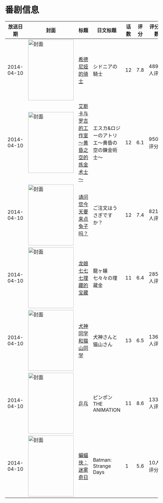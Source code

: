 # 番剧信息

|放送日期|封面|标题|日文标题|话数|评分|评分人数|
|---|---|---|---|---|---|---|
|2014-04-10|<img src="https://lain.bgm.tv/pic/cover/c/57/23/77476_4TwHt.jpg" alt="封面" style="width:150px;height:200px;object-fit:cover;">|[希德尼娅的骑士](https://bangumi.tv/subject/77476)|シドニアの騎士|12|7.8|4896人评分|
|2014-04-10|<img src="https://lain.bgm.tv/pic/cover/c/b2/a0/87593_bx66p.jpg" alt="封面" style="width:150px;height:200px;object-fit:cover;">|[艾斯卡与罗吉的工作室～黄昏之空的炼金术士～](https://bangumi.tv/subject/87593)|エスカ&ロジーのアトリエ〜黄昏の空の錬金術士〜|12|6.1|950人评分|
|2014-04-10|<img src="https://lain.bgm.tv/pic/cover/c/9f/2f/88287_h4xKo.jpg" alt="封面" style="width:150px;height:200px;object-fit:cover;">|[请问您今天要来点兔子吗？](https://bangumi.tv/subject/88287)|ご注文はうさぎですか？|12|7.4|8219人评分|
|2014-04-10|<img src="https://lain.bgm.tv/pic/cover/c/c0/30/90388_oSA9J.jpg" alt="封面" style="width:150px;height:200px;object-fit:cover;">|[龙娘七七七埋藏的宝藏](https://bangumi.tv/subject/90388)|龍ヶ嬢七々々の埋蔵金|11|6.4|2857人评分|
|2014-04-10|<img src="https://lain.bgm.tv/pic/cover/c/f7/bd/93509_hF4z6.jpg" alt="封面" style="width:150px;height:200px;object-fit:cover;">|[犬神同学和猫山同学](https://bangumi.tv/subject/93509)|犬神さんと猫山さん|13|6.5|1368人评分|
|2014-04-10|<img src="https://lain.bgm.tv/pic/cover/c/1e/63/93739_TZ9dS.jpg" alt="封面" style="width:150px;height:200px;object-fit:cover;">|[乒乓](https://bangumi.tv/subject/93739)|ピンポン THE ANIMATION|11|8.6|13394人评分|
|2014-04-10|<img src="https://lain.bgm.tv/pic/cover/c/51/2f/101920_didvB.jpg" alt="封面" style="width:150px;height:200px;object-fit:cover;">|[蝙蝠侠：迷雾奇日](https://bangumi.tv/subject/101920)|Batman: Strange Days|1|5.6|10人评分|
